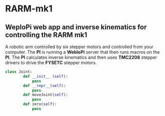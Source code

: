 # RARM-mk1

## WepIoPi web app and inverse kinematics for controlling the RARM mk1

A robotic arm controlled by six stepper motors and controlled from your computer. The **PI** is running a **WebIoPi** server that then runs macros on the **PI**. The **PI** calculates inverse kinematics and then uses **TMC2208** stepper drivers to drive the **FYSETC** stepper motors.

```py
class Joint: 
        def __init__ (self):
            pass
        def __repr__(self):
            pass
        def moveJoint(self):
            pass
        def zero(self):
            pass

```
